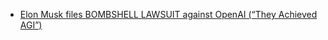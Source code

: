 - [Elon Musk files BOMBSHELL LAWSUIT against OpenAI (“They Achieved AGI”)](https://youtu.be/_1Fp1A1JWT4)
